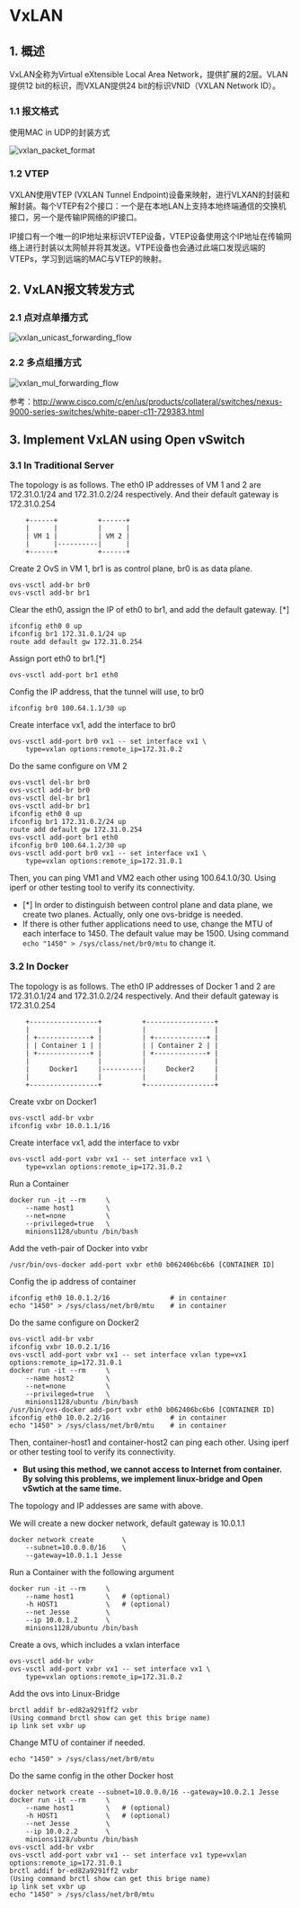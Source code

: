 # VxLAN
## 1. 概述
VxLAN全称为Virtual eXtensible Local Area Network，提供扩展的2层。VLAN提供12 bit的标识，而VXLAN提供24 bit的标识VNID（VXLAN Network ID）。
### 1.1 报文格式
使用MAC in UDP的封装方式

![vxlan_packet_format](https://github.com/Minions1128/net_tech_notes/blob/master/img/vxlan_packet_format.jpg "vxlan_packet_format")
### 1.2 VTEP
VXLAN使用VTEP (VXLAN Tunnel Endpoint)设备来映射，进行VLXAN的封装和解封装。每个VTEP有2个接口：一个是在本地LAN上支持本地终端通信的交换机接口，另一个是传输IP网络的IP接口。

IP接口有一个唯一的IP地址来标识VTEP设备，VTEP设备使用这个IP地址在传输网络上进行封装以太网帧并将其发送。VTPE设备也会通过此端口发现远端的VTEPs，学习到远端的MAC与VTEP的映射。
## 2. VxLAN报文转发方式
### 2.1 点对点单播方式
![vxlan_unicast_forwarding_flow](https://github.com/Minions1128/net_tech_notes/blob/master/img/vxlan_unicast_forwarding_flow.jpg "vxlan_unicast_forwarding_flow")
### 2.2 多点组播方式
![vxlan_mul_forwarding_flow](https://github.com/Minions1128/net_tech_notes/blob/master/img/vxlan_mul_forwarding_flow.jpg "vxlan_mul_forwarding_flow")

参考：http://www.cisco.com/c/en/us/products/collateral/switches/nexus-9000-series-switches/white-paper-c11-729383.html
## 3. Implement VxLAN using Open vSwitch
### 3.1 In Traditional Server
The topology is as follows. The eth0 IP addresses of VM 1 and 2 are 172.31.0.1/24 and 172.31.0.2/24 respectively. And their default gateway is 172.31.0.254
```
    +------+          +------+
    |      |          |      |
    | VM 1 |          | VM 2 |
    |      |----------|      |
    +------+          +------+
```
Create 2 OvS in VM 1, br1 is as control plane, br0 is as data plane.
```
ovs-vsctl add-br br0
ovs-vsctl add-br br1
```
Clear the eth0, assign the IP of eth0 to br1, and add the default gateway. [*]
```
ifconfig eth0 0 up
ifconfig br1 172.31.0.1/24 up
route add default gw 172.31.0.254
```
Assign port eth0 to br1.[*]
```
ovs-vsctl add-port br1 eth0
```
Config the IP address, that the tunnel will use, to br0
```
ifconfig br0 100.64.1.1/30 up
```
Create interface vx1, add the interface to br0
```
ovs-vsctl add-port br0 vx1 -- set interface vx1 \
    type=vxlan options:remote_ip=172.31.0.2
```
Do the same configure on VM 2
```
ovs-vsctl del-br br0
ovs-vsctl add-br br0
ovs-vsctl del-br br1
ovs-vsctl add-br br1
ifconfig eth0 0 up
ifconfig br1 172.31.0.2/24 up
route add default gw 172.31.0.254
ovs-vsctl add-port br1 eth0
ifconfig br0 100.64.1.2/30 up
ovs-vsctl add-port br0 vx1 -- set interface vx1 \
    type=vxlan options:remote_ip=172.31.0.1
```
Then, you can ping VM1 and VM2 each other using 100.64.1.0/30. Using iperf or other testing tool to verify its connectivity.
* [\*] In order to distinguish between control plane and data plane, we create two planes. Actually, only one ovs-bridge is needed.
* If there is other futher applications need to use, change the MTU of each interface to 1450. The default value may be 1500. Using command `echo "1450" > /sys/class/net/br0/mtu` to change it.
### 3.2 In Docker
The topology is as follows. The eth0 IP addresses of Docker 1 and 2 are 172.31.0.1/24 and 172.31.0.2/24 respectively. And their default gateway is 172.31.0.254
```
    +-----------------+          +-----------------+
    |                 |          |                 |
    | +-------------+ |          | +-------------+ |
    | | Container 1 | |          | | Container 2 | |
    | +-------------+ |          | +-------------+ |
    |                 |          |                 |
    |     Docker1     |----------|     Docker2     |
    |                 |          |                 |
    +-----------------+          +-----------------+
```
Create vxbr on Docker1
```
ovs-vsctl add-br vxbr
ifconfig vxbr 10.0.1.1/16
```
Create interface vx1, add the interface to vxbr
```
ovs-vsctl add-port vxbr vx1 -- set interface vx1 \
    type=vxlan options:remote_ip=172.31.0.2
```
Run a Container
```
docker run -it --rm     \
    --name host1        \
    --net=none          \
    --privileged=true   \
    minions1128/ubuntu /bin/bash
```
Add the veth-pair of Docker into vxbr
```
/usr/bin/ovs-docker add-port vxbr eth0 b062406bc6b6 [CONTAINER ID]
```
Config the ip address of container
```
ifconfig eth0 10.0.1.2/16               # in container
echo "1450" > /sys/class/net/br0/mtu    # in container
```
Do the same configure on Docker2
```
ovs-vsctl add-br vxbr
ifconfig vxbr 10.0.2.1/16
ovs-vsctl add-port vxbr vx1 -- set interface vxlan type=vx1 options:remote_ip=172.31.0.1
docker run -it --rm     \
    --name host2        \
    --net=none          \
    --privileged=true   \
    minions1128/ubuntu /bin/bash
/usr/bin/ovs-docker add-port vxbr eth0 b062406bc6b6 [CONTAINER ID]
ifconfig eth0 10.0.2.2/16               # in container
echo "1450" > /sys/class/net/br0/mtu    # in container
```
Then, container-host1 and container-host2 can ping each other. Using iperf or other testing tool to verify its connectivity.
* **But using this method, we cannot access to Internet from container. By solving this problems, we implement linux-bridge and Open vSwtich at the same time.**

The topology and IP addesses are same with above.

We will create a new docker network, default gateway is 10.0.1.1
```
docker network create       \
    --subnet=10.0.0.0/16    \
    --gateway=10.0.1.1 Jesse
```
Run a Container with the following argument
```
docker run -it --rm     \
    --name host1        \   # (optional)
    -h HOST1            \   # (optional)
    --net Jesse         \
    --ip 10.0.1.2       \
    minions1128/ubuntu /bin/bash
```
Create a ovs, which includes a vxlan interface
```
ovs-vsctl add-br vxbr
ovs-vsctl add-port vxbr vx1 -- set interface vx1 \
    type=vxlan options:remote_ip=172.31.0.2
```
Add the ovs into Linux-Bridge
```
brctl addif br-ed82a9291ff2 vxbr
(Using command brctl show can get this brige name)
ip link set vxbr up
```
Change MTU of container if needed.
```
echo "1450" > /sys/class/net/br0/mtu
```
Do the same config in the other Docker host
```
docker network create --subnet=10.0.0.0/16 --gateway=10.0.2.1 Jesse
docker run -it --rm     \
    --name host1        \   # (optional)
    -h HOST1            \   # (optional)
    --net Jesse         \
    --ip 10.0.2.2       \
    minions1128/ubuntu /bin/bash
ovs-vsctl add-br vxbr
ovs-vsctl add-port vxbr vx1 -- set interface vx1 type=vxlan options:remote_ip=172.31.0.1
brctl addif br-ed82a9291ff2 vxbr
(Using command brctl show can get this brige name)
ip link set vxbr up
echo "1450" > /sys/class/net/br0/mtu
```
